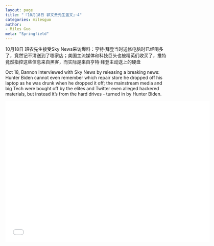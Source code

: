 ```yaml
---
layout: page
title: "『10月18日 郭文贵先生盖文』·4"
categories: milesguo
author:
- Miles Guo
meta: "Springfield"
---
```


10月18日 班农先生接受Sky News采访爆料：亨特·拜登当时送修电脑时已经喝多了，竟然记不清送到了哪家店；美国主流媒体和科技巨头也被精英们收买了，推特竟然指控这些信息来自黑客，而实际是来自亨特·拜登主动送上的硬盘

Oct 18, Bannon Interviewed with Sky News by releasing a breaking news: Hunter Biden cannot even remember which repair store he dropped off his laptop as he was drunk when he dropped it off; the mainstream media and big Tech were bought off by the elites and Twitter even alleged hackered materials, but instead it’s from the hard drives - turned in by Hunter Biden. 

<center>
<iframe width="640" height="440" src="../../../../video/milesguo/2020_10_18_Miles_Guo_Getter_4.MOV" frameborder="0" allow="accelerometer; autoplay; encrypted-media; gyroscope; picture-in-picture" allowfullscreen></iframe>
</center>
